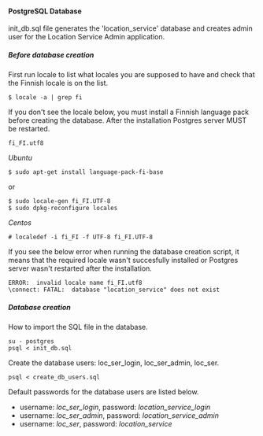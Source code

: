 #### PostgreSQL Database

init_db.sql file generates the 'location_service' database and creates admin user for the Location Service Admin application. 

##### Before database creation

First run locale to list what locales you are supposed to have and check that the Finnish locale is on the list.

```
$ locale -a | grep fi
```

If you don't see the locale below, you must install a Finnish language pack before creating the database. After the installation Postgres server MUST be restarted.

```
fi_FI.utf8
```

*Ubuntu*

```
$ sudo apt-get install language-pack-fi-base
```

or

```
$ sudo locale-gen fi_FI.UTF-8
$ sudo dpkg-reconfigure locales
```

*Centos*

```
# localedef -i fi_FI -f UTF-8 fi_FI.UTF-8
```

If you see the below error when running the database creation script, it means that the required locale wasn't succesfully installed or Postgres server wasn't restarted after the installation.

```
ERROR:  invalid locale name fi_FI.utf8
\connect: FATAL:  database "location_service" does not exist
```

##### Database creation

How to import the SQL file in the database.

```
su - postgres
psql < init_db.sql
```

Create the database users: loc_ser_login, loc_ser_admin, loc_ser.

```
psql < create_db_users.sql
```

Default passwords for the database users are listed below.

* username: _loc_ser_login_, password: _location_service_login_
* username: _loc_ser_admin_, password: _location_service_admin_
* username: _loc_ser_, password: _location_service_
